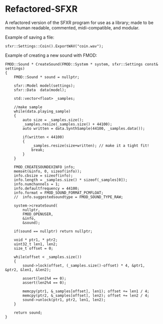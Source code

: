 # Refactored-SFXR
A refactored version of the SFXR program for use as a library; made to be more human readable, commented, midi-compatible, and modular.

Example of saving a file:

	sfxr::Settings::Coin().ExportWAV("coin.wav");
  
Example of creating a new sound with FMOD:

	FMOD::Sound * CreateSound(FMOD::System * system, sfxr::Settings const& settings)
	{
		FMOD::Sound * sound = nullptr;
		
		sfxr::Model model(settings);
		sfxr::Data  data(model);
		
		std::vector<float> _samples;
		
		//make sample
		while(data.playing_sample)
		{
			auto size = _samples.size();
			_samples.resize(_samples.size() + 44100);
			auto written = data.SynthSample(44100, _samples.data());
		
			if(written < 44100)
			{
				_samples.resize(size+written); // make it a tight fit!
				break;
			}
		}
						   
		FMOD_CREATESOUNDEXINFO info;
		memset(&info, 0, sizeof(info));
		info.cbsize = sizeof(info);
		info.length = _samples.size() * sizeof(_samples[0]);
		info.numchannels = 1;
		info.defaultfrequency = 44100;
		info.format = FMOD_SOUND_FORMAT_PCMFLOAT;
		//	info.suggestedsoundtype = FMOD_SOUND_TYPE_RAW;
		
		system->createSound(
			nullptr,
			FMOD_OPENUSER,
			&info,
			&sound);
		
		if(sound == nullptr) return nullptr;
		
		void * ptr1, * ptr2;
		uint32_t len1, len2;
		size_t offset = 0;
		
		while(offset < _samples.size())
		{
			sound->lock(offset, (_samples.size()-offset) * 4, &ptr1, &ptr2, &len1, &len2);
		
			assert(len1%4 == 0);
			assert(len2%4 == 0);
		
			memcpy(ptr1, &_samples[offset], len1); offset += len1 / 4;
			memcpy(ptr2, &_samples[offset], len2); offset += len2 / 4;
			sound->unlock(ptr1, ptr2, len1, len2);
		}
		
		return sound;
	}
